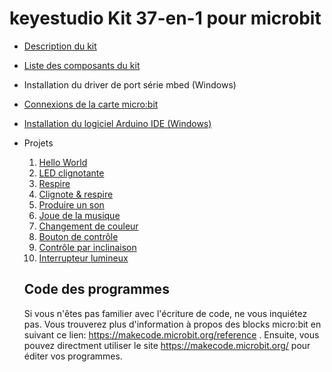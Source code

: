 # keyestudio Kit 37-en-1 pour microbit

- [Description du kit](KitDescription.md)
- [Liste des composants du kit](KitList.md)
- Installation du driver de port série mbed (Windows)
- [Connexions de la carte micro:bit](MicrobitPins.md)
- [Installation du logiciel Arduino IDE (Windows)](InstallArduinoIde.md)
- Projets
  1. [Hello World](HelloWorldProject.md)
  2. [LED clignotante](LedBlinkProject.md)
  3. [Respire](BreathProject.md)
  4. [Clignote & respire](BlinkAndBreathProject.md)
  5. [Produire un son](MakeASoundProject.md)
  6. [Joue de la musique](PlayMusicProject.md)
  7. [Changement de couleur](ChangingColorProject.md)
  8. [Bouton de contrôle](ButtonControlProject.md)
  9. [Contrôle par inclinaison](TiltControlProject.md)
  10. [Interrupteur lumineux](LightInterrupterProject.md)

  ## Code des programmes

  Si vous n'êtes pas familier avec l'écriture de code, ne vous inquiétez pas. Vous trouverez plus d'information à propos des blocks micro:bit en suivant ce lien: https://makecode.microbit.org/reference . Ensuite, vous pouvez directment utiliser le site https://makecode.microbit.org/ pour éditer vos programmes.
